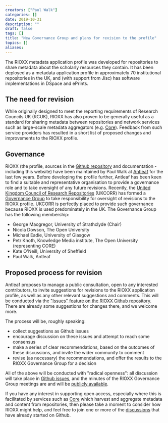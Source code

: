 ```yaml
---
creators: ["Paul Walk"]
categories: []
date: 2019-10-31
description: ""
draft: false
tags: []
title: "New Governance Group and plans for revision to the profile"
topics: []
aliases:
---
```


The RIOXX metadata application profile was developed for repositories to share metadata about the scholarly resources they contain. It has been deployed as a metadata application profile in approximately 70 institutional repositories in the UK, and (with support from Jisc) has software implementations in DSpace and ePrints.

## The need for revision
While originally designed to meet the reporting requirements of Research Councils UK (RCUK), RIOXX has also proven to be generally useful as a standard for sharing metadata between repositories and network services such as large-scale metadata aggregators (e.g. [Core](https://core.ac.uk)). Feedback from such service providers has resulted in a short list of proposed changes and improvements to the RIOXX profile.

## Governance
RIOXX (the profile, sources in the [Github repository](https://github.com/antleaf/rioxx) and documentation - including this website) have been maintained by Paul Walk at [Antleaf](http://www.antleaf.com) for the last few years. Before developing the profile further, Antleaf has been keen to find a suitable and representative organisation to provide a governance role and to take oversight of any future revisions. Recently, the [United Kingdom Council of Research Repositories](https://www.ukcorr.org) (UKCORR) has formed a [Governance Group](http://www.rioxx.net/governance/) to take responsibility for oversight of revisions to the RIOXX profile. UKCORR is perfectly placed to provide such governance because RIOXX is used predominately in the UK. The Governance Group has the following membership:

* George Macgregor, University of Strathclyde (Chair)
* Nicola Dowson, The Open University
* Michael Eadie, University of Glasgow
* Petr Knoth, Knowledge Media institute, The Open University (representing CORE)
* Kate O'Neill, University of Sheffield
* Paul Walk, Antleaf

## Proposed process for revision
Antleaf proposes to manage a public consultation, open to any interested contributors, to invite suggestions for revisions to the RIOXX application profile, as well as any other relevant suggestions and comments. This will be conducted via the ["Issues" feature on the RIOXX Github repository](https://github.com/antleaf/rioxx/issues). There are already some suggestions for changes there, and we welcome more.

The process will be, roughly speaking:
* collect suggestions as Github issues
* encourage discussion on these issues and attempt to reach some consensus
* make a series of clear recommendations, based on the outcomes of these discussions, and invite the wider community to comment
* revise (as necessary) the recommendations, and offer the results to the RIOXX Governance Group for a decision

All of the above will be conducted with "radical openness": all discussion will take place in [Github issues](https://github.com/antleaf/rioxx/issues), and the minutes of the RIOXX Governance Group meetings are and will be [publicly available](http://www.rioxx.net/governance/).

If you have any interest in supporting open access, especially where this is facilitated by services such as [Core](https://core.ac.uk) which harvest and aggregate metadata and content from repositories, then please take a moment to consider how RIOXX might help, and feel free to join one or more of the [discussions](https://github.com/antleaf/rioxx/issues) that have already started on Github.



